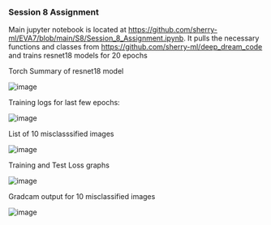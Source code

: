 ### Session 8 Assignment

Main jupyter notebook is located at https://github.com/sherry-ml/EVA7/blob/main/S8/Session_8_Assignment.ipynb. It pulls the necessary functions and classes from https://github.com/sherry-ml/deep_dream_code and trains resnet18 models for 20 epochs

Torch Summary of resnet18 model

![image](https://user-images.githubusercontent.com/67177106/142902070-b31f06f0-ab25-41cc-b522-d7a47eb4d2e9.png)

Training logs for last few epochs:

![image](https://user-images.githubusercontent.com/67177106/142902411-f9430c10-52b8-461d-a64e-f18735a438d8.png)

List of 10 misclasssified images

![image](https://user-images.githubusercontent.com/67177106/142902528-428e4e7a-3fe7-4868-aaeb-99629b4dc393.png)

Training and Test Loss graphs

![image](https://user-images.githubusercontent.com/67177106/142902605-73fb3ffb-c02c-4757-8361-1ab179cb7840.png)


Gradcam output for 10 misclassified images

![image](https://user-images.githubusercontent.com/67177106/142902816-ac5551dc-f70f-4621-94a7-cf7d807bf187.png)

